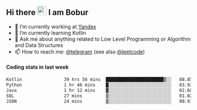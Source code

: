 ## Hi there <img src="https://media.giphy.com/media/hvRJCLFzcasrR4ia7z/giphy.gif" width="25px" height="25px"> I am Bobur

- 💼 I’m currently working at [Yandex](https://yandex.ru/)
- 🌱 I’m currently learning Kotlin
- 💬 Ask me about anything related to Low Level Programming or Algorithm and Data Structures
- 📫 How to reach me: [@telegram](https://t.me/octoant) (see also [@leetcode](https://leetcode.com/octoant/))    

#### Coding stats in last week

<!--START_SECTION:waka-->

```txt
Kotlin                39 hrs 56 mins  ██████████████████████▒░░   88.85 %
Python                1 hr 46 mins    █░░░░░░░░░░░░░░░░░░░░░░░░   03.93 %
Java                  1 hr 12 mins    ▓░░░░░░░░░░░░░░░░░░░░░░░░   02.68 %
SQL                   27 mins         ▒░░░░░░░░░░░░░░░░░░░░░░░░   01.02 %
JSON                  24 mins         ▒░░░░░░░░░░░░░░░░░░░░░░░░   00.91 %
```

<!--END_SECTION:waka-->
